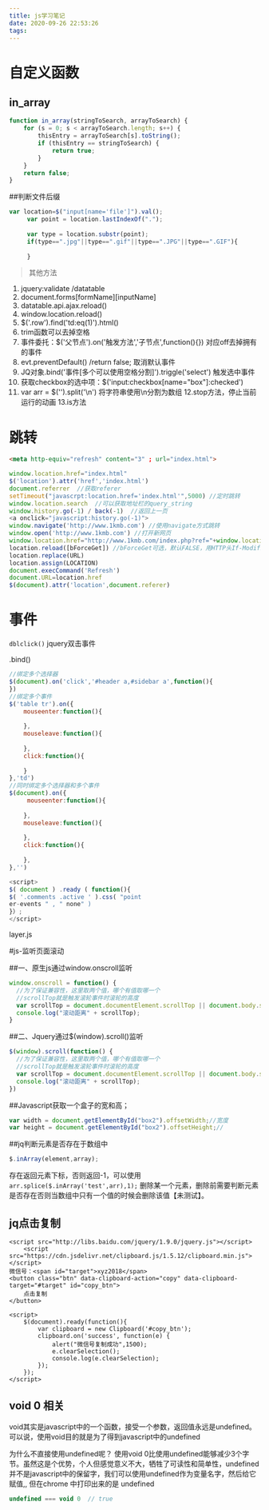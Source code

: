 ```yaml
---
title: js学习笔记
date: 2020-09-26 22:53:26
tags:
---
```


# 自定义函数
## in_array
```javascript
function in_array(stringToSearch, arrayToSearch) {
	for (s = 0; s < arrayToSearch.length; s++) {
		thisEntry = arrayToSearch[s].toString();
		if (thisEntry == stringToSearch) {
			return true;
		}
	}
	return false;
}
```

<!-- more -->

##判断文件后缀
```javascript
var location=$("input[name='file']").val();  
     var point = location.lastIndexOf(".");  
      
     var type = location.substr(point);  
     if(type==".jpg"||type==".gif"||type==".JPG"||type==".GIF"){  
               
     } 
```


> 其他方法

1. jquery:validate /datatable  
2. document.forms[formName]\[inputName]
3. datatable.api.ajax.reload()
4. window.location.reload()
5. $('.row').find('td:eq(1)').html()
6. trim函数可以去掉空格
7. 事件委托：$('父节点').on('触发方法','子节点',function(){})  对应off去掉拥有的事件
8. evt.preventDefault() /return false; 取消默认事件
9. JQ对象.bind('事件[多个可以使用空格分割]').triggle('select') 触发选中事件
10. 获取checkbox的选中项：$('input:checkbox[name="box"]:checked')
11. var arr = $('').split('\n') 将字符串使用\n分割为数组
12.stop方法，停止当前运行的动画
13.is方法

# 跳转

```html
<meta http-equiv="refresh" content="3" ; url="index.html">
```

```js
window.location.href="index.html"
$('location').attr('href','index.html')
document.referrer  //获取referer
setTimeout("javascrpt:location.href='index.html'",5000) //定时跳转
window.location.search  //可以获取地址栏的query_string
window.history.go(-1) / back(-1)  //返回上一页
<a onclick="javascript:history.go(-1)">
window.navigate('http://www.1kmb.com') //使用navigate方式跳转
window.open('http://www.1kmb.com') //打开新网页
window.location.href="http://www.1kmb.com/index.php?ref="+window.location.href
location.reload([bForceGet]) //bForceGet可选，默认FALSE，用HTTP头If-Modified-Since来检测服务器上的文档是否已经改变，如果改变会重新下载文档，否则从客户端缓存里取当前页,TRUE则以get方式从服务器获取最新页面，相当于F5刷新
location.replace(URL)
location.assign(LOCATION)
document.execCommand('Refresh')
document.URL=location.href
$(document).attr('location',document.referer)
```

# 事件
`dblclick()` jquery双击事件

.bind()

```javascript
//绑定多个选择器
$(document).on('click','#header a,#sidebar a',function(){
})
//绑定多个事件
$('table tr').on({
    mouseenter:function(){
        
    },
    mouseleave:function(){
        
    },
    click:function(){
        
    }
},'td')
//同时绑定多个选择器和多个事件
$(document).on({
     mouseenter:function(){
        
    },
    mouseleave:function(){
        
    },
    click:function(){
        
    },
},'')
```

```javascript
<script>
$( document ) .ready ( function(){
$( '.comments .active ' ).css( "point
er-events " , " none" )
}）;
</script>
```




layer.js


#js-监听页面滚动

##一、原生js通过window.onscroll监听
```javascript
window.onscroll = function() {
  //为了保证兼容性，这里取两个值，哪个有值取哪一个
  //scrollTop就是触发滚轮事件时滚轮的高度
  var scrollTop = document.documentElement.scrollTop || document.body.scrollTop;
  console.log("滚动距离" + scrollTop);
}
```
##二、Jquery通过$(window).scroll()监听

```javascript
$(window).scroll(function() {
  //为了保证兼容性，这里取两个值，哪个有值取哪一个
  //scrollTop就是触发滚轮事件时滚轮的高度
  var scrollTop = document.documentElement.scrollTop || document.body.scrollTop;
  console.log("滚动距离" + scrollTop);
})
```
##Javascript获取一个盒子的宽和高；

```javascript
var width = document.getElementById("box2").offsetWidth;//宽度
var height = document.getElementById("box2").offsetHeight;//
```

##jq判断元素是否存在于数组中
```javascript
$.inArray(element,array);
```
存在返回元素下标，否则返回-1，可以使用`arr.splice($.inArray('test',arr),1);` 删除某一个元素，删除前需要判断元素是否存在否则当数组中只有一个值的时候会删除该值【未测试】。

## jq点击复制

```
<script src="http://libs.baidu.com/jquery/1.9.0/jquery.js"></script>  
    <script src="https://cdn.jsdelivr.net/clipboard.js/1.5.12/clipboard.min.js"></script>  
微信号：<span id="target">xyz2018</span>
<button class="btn" data-clipboard-action="copy" data-clipboard-target="#target" id="copy_btn">    
    点击复制    
</button>   
	
<script>    
    $(document).ready(function(){      
        var clipboard = new Clipboard('#copy_btn');    
        clipboard.on('success', function(e) {    
            alert("微信号复制成功",1500);
            e.clearSelection();    
            console.log(e.clearSelection);    
        });    
    });    
</script>
```

## void 0 相关

void其实是javascript中的一个函数，接受一个参数，返回值永远是undefined。可以说，使用void目的就是为了得到javascript中的undefined

为什么不直接使用undefined呢？ 使用void 0比使用undefined能够减少3个字节。虽然这是个优势，个人但感觉意义不大，牺牲了可读性和简单性，undefined并不是javascript中的保留字，我们可以使用undefined作为变量名字，然后给它赋值,, 但在chrome 中打印出来的是 undefined

```javascript
undefined === void 0  // true
```
